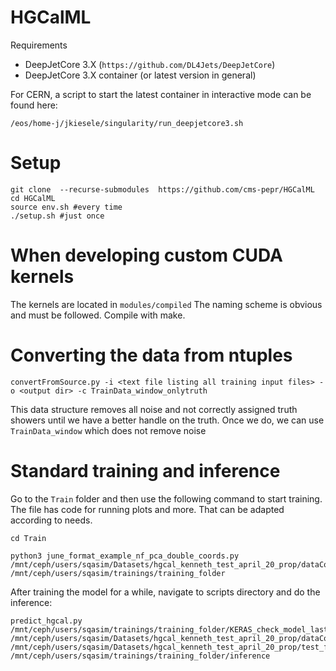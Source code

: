 HGCalML
===============================================================================

Requirements
  * DeepJetCore 3.X (``https://github.com/DL4Jets/DeepJetCore``)
  * DeepJetCore 3.X container (or latest version in general)
  
For CERN, a script to start the latest container in interactive mode can be found here:

``/eos/home-j/jkiesele/singularity/run_deepjetcore3.sh``


Setup
===========

```
git clone  --recurse-submodules  https://github.com/cms-pepr/HGCalML
cd HGCalML
source env.sh #every time
./setup.sh #just once
```


When developing custom CUDA kernels
===========

The kernels are located in 
``modules/compiled``
The naming scheme is obvious and must be followed. Compile with make.



Converting the data from ntuples
===========

``convertFromSource.py -i <text file listing all training input files> -o <output dir> -c TrainData_window_onlytruth``

This data structure removes all noise and not correctly assigned truth showers until we have a better handle on the truth. Once we do, we can use ``TrainData_window`` which does not remove noise


Standard training and inference
===========
Go to the `Train` folder and then use the following command to start training. The file has code for running plots and more. That can be adapted according to needs.


```
cd Train

python3 june_format_example_nf_pca_double_coords.py /mnt/ceph/users/sqasim/Datasets/hgcal_kenneth_test_april_20_prop/dataCollection.djcdc /mnt/ceph/users/sqasim/trainings/training_folder
```

After training the model for a while, navigate to scripts directory and do the inference:

```
predict_hgcal.py /mnt/ceph/users/sqasim/trainings/training_folder/KERAS_check_model_last_save/ /mnt/ceph/users/sqasim/Datasets/hgcal_kenneth_test_april_20_prop/dataCollection.djcdc /mnt/ceph/users/sqasim/Datasets/hgcal_kenneth_test_april_20_prop/test_files.txt /mnt/ceph/users/sqasim/trainings/training_folder/inference
```


